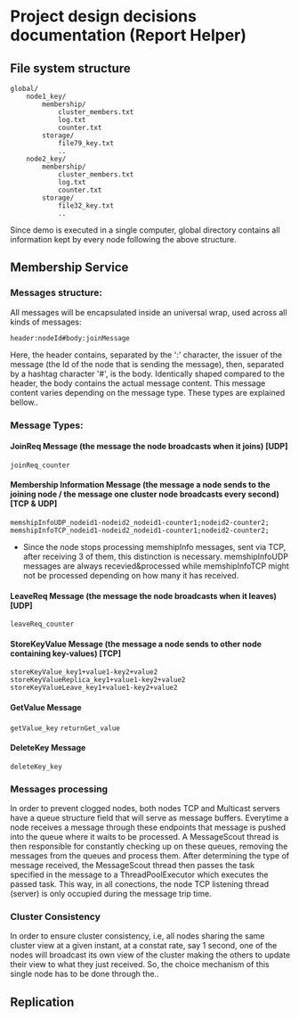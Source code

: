 # Project design decisions documentation (Report Helper)

## File system structure

```
global/
    node1_key/
        membership/
            cluster_members.txt
            log.txt
            counter.txt
        storage/
            file79_key.txt
            ..
    node2_key/
        membership/
            cluster_members.txt
            log.txt
            counter.txt
        storage/
            file32_key.txt
            ..
```

Since demo is executed in a single computer, global directory contains all information kept by every node following the above structure.

## Membership Service

### Messages structure: 
All messages will be encapsulated inside an universal wrap, used across all kinds of messages:<br/>

``` header:nodeId#body:joinMessage ```

Here, the header contains, separated by the ':' character, the issuer of the message (the Id of the node that is sending the message), then, separated by a hashtag character '#', is the body. Identically shaped compared to the header, the body contains the actual message content. This message content varies depending on the message type. These types are explained bellow..


### Message Types:

#### JoinReq Message (the message the node broadcasts when it joins) [UDP]
``` joinReq_counter ```

#### Membership Information Message (the message a node sends to the joining node / the message one cluster node broadcasts every second) [TCP & UDP] 
``` memshipInfoUDP_nodeid1-nodeid2_nodeid1-counter1;nodeid2-counter2; ```<br/>
``` memshipInfoTCP_nodeid1-nodeid2_nodeid1-counter1;nodeid2-counter2; ```<br/>
- Since the node stops processing memshipInfo messages, sent via TCP, after receiving 3 of them, this distinction is necessary. memshipInfoUDP messages are always recevied&processed while memshipInfoTCP might not be processed depending on how many it has received.

#### LeaveReq Message (the message the node broadcasts when it leaves) [UDP]
``` leaveReq_counter ```

#### StoreKeyValue Message (the message a node sends to other node containing key-values) [TCP]
``` storeKeyValue_key1+value1-key2+value2 ```
``` storeKeyValueReplica_key1+value1-key2+value2 ```
``` storeKeyValueLeave_key1+value1-key2+value2 ```

#### GetValue Message
``` getValue_key ```
```returnGet_value ```

#### DeleteKey Message
``` deleteKey_key ```

### Messages processing

In order to prevent clogged nodes, both nodes TCP and Multicast servers have a queue structure field that will serve as message buffers. Everytime a node receives a message through these endpoints that message is pushed into the queue where it waits to be processed. A MessageScout thread is then responsible for constantly checking up on these queues, removing the messages from the queues and process them. After determining the type of message received, the MessageScout thread then passes the task specified in the message to a ThreadPoolExecutor which executes the passed task. This way, in all conections, the node TCP listening thread (server) is only occupied during the message trip time.

### Cluster Consistency

In order to ensure cluster consistency, i.e, all nodes sharing the same cluster view at a given instant, at a constat rate, say 1 second, one of the nodes will broadcast its own view of the cluster making the others to update their view to what they just received. So, the choice mechanism of this single node has to be done through the..

## Replication